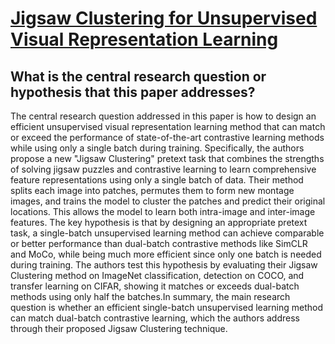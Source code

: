 # [Jigsaw Clustering for Unsupervised Visual Representation Learning](https://arxiv.org/abs/2104.00323)

## What is the central research question or hypothesis that this paper addresses?

The central research question addressed in this paper is how to design an efficient unsupervised visual representation learning method that can match or exceed the performance of state-of-the-art contrastive learning methods while using only a single batch during training. Specifically, the authors propose a new "Jigsaw Clustering" pretext task that combines the strengths of solving jigsaw puzzles and contrastive learning to learn comprehensive feature representations using only a single batch of data. Their method splits each image into patches, permutes them to form new montage images, and trains the model to cluster the patches and predict their original locations. This allows the model to learn both intra-image and inter-image features. The key hypothesis is that by designing an appropriate pretext task, a single-batch unsupervised learning method can achieve comparable or better performance than dual-batch contrastive methods like SimCLR and MoCo, while being much more efficient since only one batch is needed during training. The authors test this hypothesis by evaluating their Jigsaw Clustering method on ImageNet classification, detection on COCO, and transfer learning on CIFAR, showing it matches or exceeds dual-batch methods using only half the batches.In summary, the main research question is whether an efficient single-batch unsupervised learning method can match dual-batch contrastive learning, which the authors address through their proposed Jigsaw Clustering technique.
